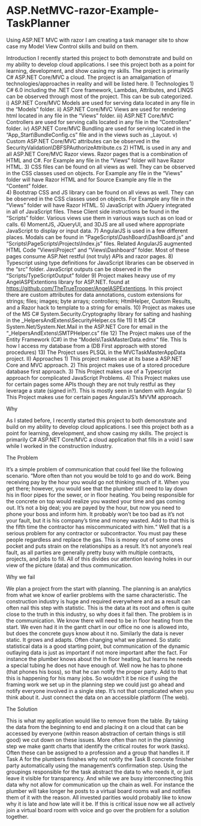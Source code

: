 # ASP.NetMVC-razor-Example-TaskPlanner
Using ASP.NET MVC with razor I am creating a task manager site to show case my Model View Control skills and build on them.

Introduction 
I recently started this project to both demonstrate and build on my ability to develop cloud applications. I see this project both as a point for learning, development, and show casing my skills. The project is primarily C# ASP.NET Core/MVC a cloud. The project is an amalgamation of technologies/approaches in reality and will be listed here.
I)	Technologies
    1)	C# 6.0 including the .NET Core framework, Lambdas, Attributes, and LINQS can be observed through most of the project. This   can be sub categorized. 
        i)	ASP.NET Core/MVC Models are used for serving data located in any file in the “Models” folder.
        ii)	ASP.NET Core/MVC Views are used for rendering html located in any file in the “Views” folder.
        iii)	ASP.NET Core/MVC Controllers are used for serving calls located in any file in the “Controllers” folder.
        iv)	ASP.NET Core/MVC Bundling are used for serving located in the “App_Start\BundleConfig.cs” file and in the views such as _Layout.
        v)	Custom ASP.NET Core/MVC  attributes can be observed in the SecurityValidation\DBFSPAuthorizeAttribute.cs
    2)	HTML is used in any and all ASP.NET Core/MVC Razor views. Razor pages that is a combination of HTML and C#. For Example any file in the “Views” folder will have Razor HTML.
    3)	CSS files can be found on all views as well. They can be observed in the CSS classes used on objects. For Example any file in the “Views” folder will have Razor HTML and for Source Example any file in the “Content” folder.  
    4)	Bootstrap CSS and JS library can be found on all views as well. They can be observed in the CSS classes used on objects. For Example any file in the “Views” folder will have Razor HTML.
    5)	JavaScript with JQuery integrated in all of JavaScript files. These Client side instructions be found in the “Scripts” folder. Various views use them in various ways such as on load or calls.
    6)	MomentJS, JQueryUI, and 3DJS are all used where appropriate JavaScript to display or input data.
    7)	AngularJS is used in a few different places. Modals can be found in “PageScripts\DashBoard\DashBoard.js” and “Scripts\PageScripts\Projects\Index.js” files. Related AngularJS augmented HTML Code “Views\Project” and “Views\Dashboard” folder. Most of these pages consume ASP.Net restful (not truly) APIs and razor pages. 
    8)	Typescript using type definitions for JavaScript libraries can be observed in the “src” folder. JavaScript outputs can be observed in the “Scripts/TypeScriptOutput” folder
    9)	Project makes heavy use of my AngelASPExtentions library for ASP.NET. found at https://github.com/TheTrueTrooper/AngelASPExtentions. In this project there are custom attributes for data annotations, custom extensions for strings; files; images; byte arrays; controllers; HtmlHelper, Custom Results, and a Razor hack to template to a string for emails.
    10)	Project as makes use of the MS C# System.Security.Cryptography library for salting and hashing in the _HelpersAndExtens\SecurityHelper.cs file
    11)	It MS C# System.Net/System.Net.Mail in the ASP.NET Core for email in the “_HelpersAndExtens\SMTPHelper.cs” file 
    12)	The Project makes use of the Entity Framework (C#) in the “Models\TaskMasterData.edmx” file. This Is how I access my database from a (DB First approach with stored procedures)
    13)	The Project uses PLSQL in the MVCTaskMasterAppData project. 
II)	Approaches
    1)	This project makes use at its base a ASP.NET Core and MVC approach.
    2)	This project makes use of a stored procedure database first approach.
    3)	This Project makes use of a Typescript approach for complicated JavaScript Problems.
    4)	This Project makes use for certain pages some APIs though they are not truly restful as they leverage a state (signed in?). This is mostly seen in tandem with Angular
    5)	This Project makes use for certain pages AngularJS’s MVVM approach.

Why 

As I stated before, I recently started this project to both demonstrate and build on my ability to develop cloud applications. I see this project both as a point for learning, development, and show casing my skills. The project is primarily C# ASP.NET Core/MVC a cloud application that fills in a void I saw while I worked in the construction industry. 

The Problem

It’s a simple problem of communication that could feel like the following scenario. 
“More often than not you would be told to go and do work. Being receiving pay by the hour you would go not thinking much of it. When you get there; however, you would see that the plumber still need to lay down his in floor pipes for the sewer, or in floor heating. You being responsible for the concrete on top would realize you wasted your time and gas coming out. 
It’s not a big deal; you are payed by the hour, but now you need to phone your boss and inform him. It probably won’t be too bad as it’s not your fault, but it is his company’s time and money wasted. Add to that this is the fifth time the contractor has miscommunicated with him.“
Well that is a serious problem for any contractor or subcontractor. You must pay these people regardless and replace the gas. This is money out of some ones pocket and puts strain on the relationships as a result. 
It’s not anyone’s real fault, as all parties are generally pretty busy with multiple contracts, projects, and jobs to fill. All of this divides our attention leaving holes in our view of the picture (data) and thus communication. 

Why we fail 

We plan a project from the start with planning. The planning is an analytics from what we know of earlier problems with the same characteristic. The construction industry is huge and required everywhere and as a result can often nail this step with statistic. This is the data at its root and often is quite close to the truth in this industry, so why does it fail then. 
The problem is in the communication. We know there will need to be in floor heating from the start. We even had it in the gantt chart in our office no one is allowed into, but does the concrete guys know about it no.
Similarly the data is never static. It grows and adapts. Often changing what we planned. So static statistical data is a good starting point, but communication of the dynamic outlaying data is just as important if not more important after the fact. For instance the plumber knows about the in floor heating, but learns he needs a special tubing he does not have enough of. Well now he has to phone (that phones his boss), so that he can notify the proper party. Add to that this is happening for his many jobs.
So wouldn’t it be nice if using the framing work we set up in the planning step we could just go ahead and notify everyone involved in a single step. It’s not that complicated when you think about it. Just connect the data on an accessible platform (The web).

The Solution 

This is what my application would like to remove from the table. By taking the data from the beginning to end and placing it on a cloud that can be accessed by everyone (within reason abstraction of certain things is still good) we cut down on these issues. 
More often than not in the planning step we make gantt charts that identify the critical routes for work (tasks). Often these can be assigned to a profession and a group that handles it. If Task A for the plumbers finishes why not notify the Task B concrete finisher party automatically using the management’s confirmation step. Using the groupings responsible for the task abstract the data to who needs it, or just leave it visible for transparency.
And while we are busy interconnecting this data why not allow for communication up the chain as well. For instance the plumber will take longer he posts to a virtual board rooms wall and notifies them of it with the reason. All invested parities would probably like to know why it is late and how late will it be. If this is critical issue now we all actively join a virtual board room with voice and go over the problem for a solution together.

